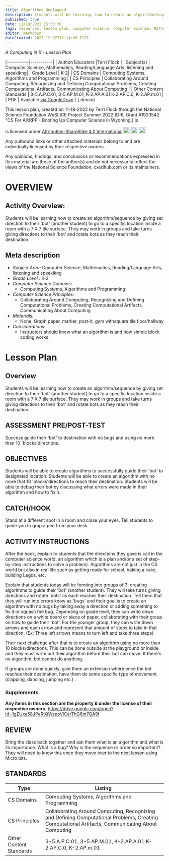 ```yaml
---
title: Algorithms Unplugged
description: Students will be learning  how to create an algorithm/sequence by giving set direction to their 'bot' (another student) to go to a specific location inside a room with a 7 X 7 tile surface.  They may work in groups and take turns giving directions to their 'bot' and rotate bots as they reach their destination.
published: true
date: 11/18/2022 15:53:30
tags: resources, lesson plan, computer science, Computer Science, Mathematics, Reading/Language Arts, listening and speakikng 
editor: markdown
dateCreated: 2023-12-07T17:14:09.717Z
---
```

*A Computing in X - Lesson Plan*

|-----------|-----------|
| Author/Educators |Terri Flock |
| Subject(s) | Computer Science, Mathematics, Reading/Language Arts, listening and speakikng|
| Grade Level | K-2|
| CS Domains | Computing Systems, Algorithms and Programming |
| CS Principles | Collaborating Around Computing, Recognizing and Defining Computational Problems, Creating Computational Artifacts, Communicating About Computing |
| Other Content Standards | 3-5.A.P.C.01, 3-5.AP.M.01, K-2.AP.A.01 K-2.AP.C.0, K-2.AP.m.01 | 
| PDF | Available [via GoogleDrive](https://drive.google.com/open?id=1S2-uOt08OZBSmbpkBsnJT7cJWglTwXsb) |
{.dense}






This lesson plan, created on 11-18-2022 by Terri Flock through the National Science Foundation WySLICE Project Summer 2022 (DRL Grant #1923542 "CS For All:RPP - Booting Up Computer Science in Wyoming.) is  <p xmlns:cc="http://creativecommons.org/ns#" >  is licensed under <a href="http://creativecommons.org/licenses/by-sa/4.0/?ref=chooser-v1" target="_blank" rel="license noopener noreferrer" style="display:inline-block;">Attribution-ShareAlike 4.0 International<img style="height:22px!important;margin-left:3px;vertical-align:text-bottom;" src="https://mirrors.creativecommons.org/presskit/icons/cc.svg?ref=chooser-v1"><img style="height:22px!important;margin-left:3px;vertical-align:text-bottom;" src="https://mirrors.creativecommons.org/presskit/icons/by.svg?ref=chooser-v1"><img style="height:22px!important;margin-left:3px;vertical-align:text-bottom;" src="https://mirrors.creativecommons.org/presskit/icons/sa.svg?ref=chooser-v1"></a></p>


Any outbound links or other attached materials belong to and are individually licensed by their respective owners. 


Any opinions, findings, and conclusions or recommendations expressed in this material are those of the author(s) and do not necessarily reflect the views of the National Science Foundation, cxedhub.com or its maintainers.


# OVERVIEW
## Activity Overview:  
Students will be learning  how to create an algorithm/sequence by giving set direction to their 'bot' (another student) to go to a specific location inside a room with a 7 X 7 tile surface.  They may work in groups and take turns giving directions to their 'bot' and rotate bots as they reach their destination.
## Meta description
+ *Subject Area:* Computer Science, Mathematics, Reading/Language Arts, listening and speakikng 
+ *Grade Level :* K-2 
+ *Computer Science Domains:*
   + Computing Systems, Algorithms and Programming
+ *Computer Science Principles:*
   + Collaborating Around Computing, Recognizing and Defining Computational Problems, Creating Computational Artifacts, Communicating About Computing
+ *Materials:* 
   + None, Graph paper, marker, post-it, gym withsquare tile floor/hallway
+ *Considerations:*
   + Instructors should know what an algorithm is and how simple block coding works.


# Lesson Plan
## Overview
Students will be learning  how to create an algorithm/sequence by giving set direction to their 'bot' (another student) to go to a specific location inside a room with a 7 X 7 tile surface.  They may work in groups and take turns giving directions to their 'bot' and rotate bots as they reach their destination.
## ASSESSMENT PRE/POST-TEST
Success guide their 'bot' to destination with no bugs and using no more than 10 'blocks'directions.
## OBJECTIVES
Students will be able to create algorithms to successfully guide their 'bot' to designated location.  Students will be able to create an algorithm with no more that 10 'blocks'directions to reach their destination.  Students will be able to debug their bot by discussing what errors were made in their algorithm and how to fix it.


## CATCH/HOOK
Stand at a different spot in a room and close your eyes.  Tell students to quide you to grap a pen from your desk.


## ACTIVITY INSTRUCTIONS
After the hook, explain to students that the directions they gave is call in the computer science world, an algorithm which is a plan and/or a set of step-by-step instructions to solve a problem). Algorithms are not just in the CS world but also in real life such as getting ready for school, baking a cake, building Legos, etc.


Explain that students today will be forming into groups of 3, creating algorithms to guide their 'bot' (another student). They will take turns giving directions and rotate 'bots' as each reaches their destination. Tell them that they will run into errors know as 'bugs' and their goal is to create an algorithm with no bugs by taking away a direction or adding something to fix it or squash the bug. Depending on grade level, they can write down directions on a white board or piece of paper, collaborating with their group on how to guide their 'bot'. For the younger group, they can write down arrows and each arrow and represent that amount of steps to take in that direction. (Ex: Three left arrows means to turn left and take three steps) 


Their next challenge after that is to create an algorithm using no more than 10 blocks/directions. This can be done outside at the playground or inside and they must write out their algorithm before their bot can move. If there's no algorithm, bot cannot do anything.


If groups are done quickly, give them an extension where once the bot reaches their destination, have them do some specific type of movement (clapping, dancing, jumping etc.)  .


### Supplements
**Any items in this section are the property & under the license of their respective owners.**
https://drive.google.com/open?id=1gZUxe58JPeRtQWspoVlCerThG6m7QA9I




## REVIEW
Bring the class back together and ask them what is an algorithm and what is its importance. What is a bug? Why is the sequence or order so important? They will need to know this once they move over to the next lesson using Micro bits.
## STANDARDS        
| Type | Listing | 
|-----------|-----------|
| CS Domains  | Computing Systems, Algorithms and Programming|
| CS Principles   | Collaborating Around Computing, Recognizing and Defining Computational Problems, Creating Computational Artifacts, Communicating About Computing|
| Other Content Standards | 3-5.A.P.C.01, 3-5.AP.M.01, K-2.AP.A.01 K-2.AP.C.0, K-2.AP.m.01  |
